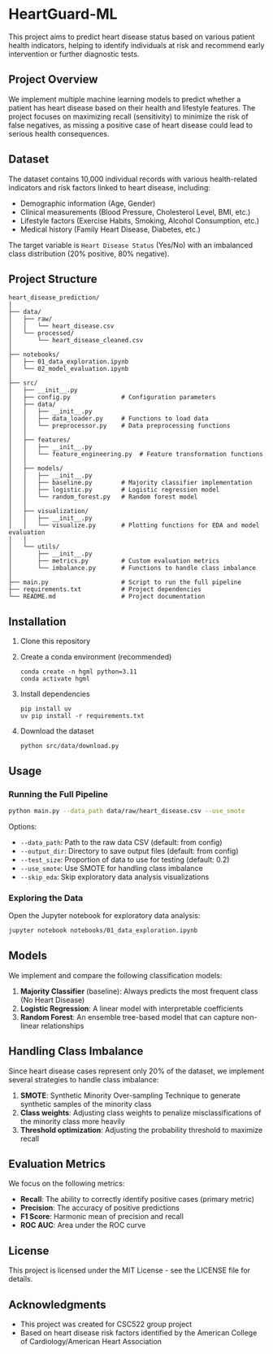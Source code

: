 # HeartGuard-ML

This project aims to predict heart disease status based on various patient health indicators, helping to identify individuals at risk and recommend early intervention or further diagnostic tests.

## Project Overview

We implement multiple machine learning models to predict whether a patient has heart disease based on their health and lifestyle features. The project focuses on maximizing recall (sensitivity) to minimize the risk of false negatives, as missing a positive case of heart disease could lead to serious health consequences.

## Dataset

The dataset contains 10,000 individual records with various health-related indicators and risk factors linked to heart disease, including:

- Demographic information (Age, Gender)
- Clinical measurements (Blood Pressure, Cholesterol Level, BMI, etc.)
- Lifestyle factors (Exercise Habits, Smoking, Alcohol Consumption, etc.)
- Medical history (Family Heart Disease, Diabetes, etc.)

The target variable is `Heart Disease Status` (Yes/No) with an imbalanced class distribution (20% positive, 80% negative).

## Project Structure

```
heart_disease_prediction/
│
├── data/
│   ├── raw/
│   │   └── heart_disease.csv
│   └── processed/
│       └── heart_disease_cleaned.csv
│
├── notebooks/
│   ├── 01_data_exploration.ipynb
│   └── 02_model_evaluation.ipynb
│
├── src/
│   ├── __init__.py
│   ├── config.py              # Configuration parameters
│   ├── data/
│   │   ├── __init__.py
│   │   ├── data_loader.py     # Functions to load data
│   │   └── preprocessor.py    # Data preprocessing functions
│   │
│   ├── features/
│   │   ├── __init__.py
│   │   └── feature_engineering.py  # Feature transformation functions
│   │
│   ├── models/
│   │   ├── __init__.py
│   │   ├── baseline.py        # Majority classifier implementation
│   │   ├── logistic.py        # Logistic regression model
│   │   └── random_forest.py   # Random forest model
│   │
│   ├── visualization/
│   │   ├── __init__.py
│   │   └── visualize.py       # Plotting functions for EDA and model evaluation
│   │
│   └── utils/
│       ├── __init__.py
│       ├── metrics.py         # Custom evaluation metrics
│       └── imbalance.py       # Functions to handle class imbalance
│
├── main.py                    # Script to run the full pipeline
├── requirements.txt           # Project dependencies
└── README.md                  # Project documentation
```

## Installation

1. Clone this repository
2. Create a conda environment (recommended)
   ```
   conda create -n hgml python=3.11
   conda activate hgml
   ```
3. Install dependencies
   ```
   pip install uv
   uv pip install -r requirements.txt
   ```

4. Download the dataset
   ```
   python src/data/download.py
   ```

## Usage

### Running the Full Pipeline

```bash
python main.py --data_path data/raw/heart_disease.csv --use_smote
```

Options:
- `--data_path`: Path to the raw data CSV (default: from config)
- `--output_dir`: Directory to save output files (default: from config)
- `--test_size`: Proportion of data to use for testing (default: 0.2)
- `--use_smote`: Use SMOTE for handling class imbalance
- `--skip_eda`: Skip exploratory data analysis visualizations

### Exploring the Data

Open the Jupyter notebook for exploratory data analysis:
```bash
jupyter notebook notebooks/01_data_exploration.ipynb
```

## Models

We implement and compare the following classification models:

1. **Majority Classifier** (baseline): Always predicts the most frequent class (No Heart Disease)
2. **Logistic Regression**: A linear model with interpretable coefficients
3. **Random Forest**: An ensemble tree-based model that can capture non-linear relationships

## Handling Class Imbalance

Since heart disease cases represent only 20% of the dataset, we implement several strategies to handle class imbalance:

1. **SMOTE**: Synthetic Minority Over-sampling Technique to generate synthetic samples of the minority class
2. **Class weights**: Adjusting class weights to penalize misclassifications of the minority class more heavily
3. **Threshold optimization**: Adjusting the probability threshold to maximize recall

## Evaluation Metrics

We focus on the following metrics:

- **Recall**: The ability to correctly identify positive cases (primary metric)
- **Precision**: The accuracy of positive predictions
- **F1 Score**: Harmonic mean of precision and recall
- **ROC AUC**: Area under the ROC curve

## License

This project is licensed under the MIT License - see the LICENSE file for details.

## Acknowledgments

- This project was created for CSC522 group project
- Based on heart disease risk factors identified by the American College of Cardiology/American Heart Association